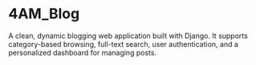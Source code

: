 # 4AM_Blog
A clean, dynamic blogging web application built with Django. It supports category-based browsing, full-text search, user authentication, and a personalized dashboard for managing posts.
